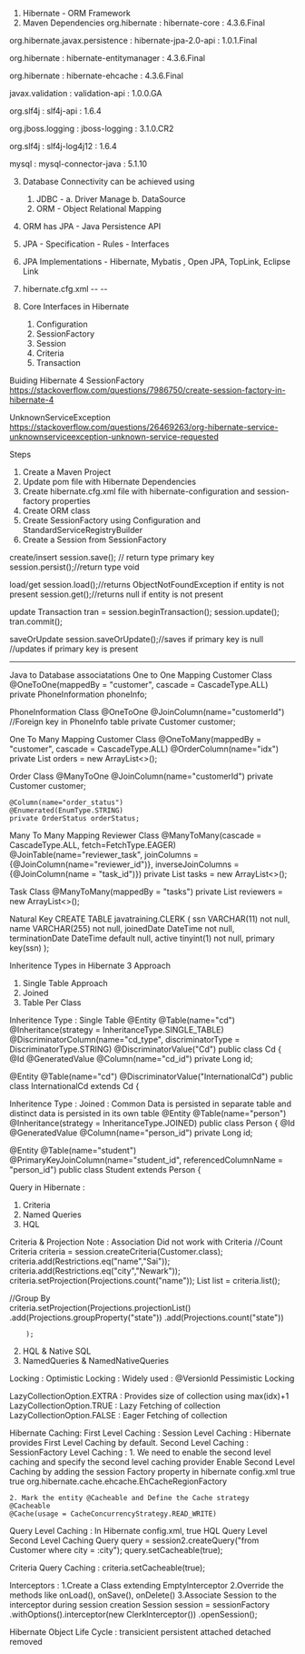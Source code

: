 1. Hibernate - ORM Framework
2. Maven Dependencies
org.hibernate : hibernate-core : 4.3.6.Final

org.hibernate.javax.persistence : hibernate-jpa-2.0-api : 1.0.1.Final

org.hibernate : hibernate-entitymanager : 4.3.6.Final

org.hibernate : hibernate-ehcache : 4.3.6.Final

javax.validation : validation-api : 1.0.0.GA

org.slf4j : slf4j-api : 1.6.4

org.jboss.logging : jboss-logging : 3.1.0.CR2

org.slf4j : slf4j-log4j12 : 1.6.4

mysql : mysql-connector-java : 5.1.10

3. Database Connectivity can be achieved using
    1. JDBC - a. Driver Manage
           b. DataSource
    2. ORM - Object Relational Mapping

4. ORM has JPA - Java Persistence API

5. JPA - Specification - Rules - Interfaces

6. JPA Implementations - Hibernate, Mybatis , Open JPA, TopLink, Eclipse Link

7. hibernate.cfg.xml
<hibernate-configuration> -- <session-factory> -- <hibernate-properties>
           
8. Core Interfaces in Hibernate
    1. Configuration
    2. SessionFactory
    3. Session
    4. Criteria
    5. Transaction
         
Buiding Hibernate 4 SessionFactory
https://stackoverflow.com/questions/7986750/create-session-factory-in-hibernate-4

UnknownServiceException
https://stackoverflow.com/questions/26469263/org-hibernate-service-unknownserviceexception-unknown-service-requested

         
Steps
1. Create a Maven Project
2. Update pom file with Hibernate Dependencies
3. Create hibernate.cfg.xml file with hibernate-configuration and session-factory properties
4. Create ORM class
5. Create SessionFactory using Configuration and StandardServiceRegistryBuilder
6. Create a Session from SessionFactory

create/insert
session.save(); // return type primary key
session.persist();//return type void

load/get
session.load();//returns ObjectNotFoundException if entity is not present
session.get();//returns null if entity is not present

update
Transaction tran = session.beginTransaction();
session.update();
tran.commit();

saveOrUpdate
session.saveOrUpdate();//saves if primary key is null 
                       //updates if primary key is present

-----------------------------------------------------------------------------------

Java to Database associatations
One to One Mapping
Customer Class
@OneToOne(mappedBy = "customer", cascade = CascadeType.ALL)
private PhoneInformation phoneInfo;
    
PhoneInformation Class
@OneToOne
@JoinColumn(name="customerId") //Foreign key in PhoneInfo table
private Customer customer;

One To Many Mapping
Customer Class
    @OneToMany(mappedBy = "customer", cascade = CascadeType.ALL)
    @OrderColumn(name="idx")
    private List<Order> orders = new ArrayList<>();


Order Class
    @ManyToOne
    @JoinColumn(name="customerId")
    private Customer customer;

    @Column(name="order_status")
    @Enumerated(EnumType.STRING)
    private OrderStatus orderStatus;
    
Many To Many Mapping
Reviewer Class
    @ManyToMany(cascade = CascadeType.ALL, fetch=FetchType.EAGER)
    @JoinTable(name="reviewer_task",
               joinColumns = {@JoinColumn(name="reviewer_id")},
               inverseJoinColumns = {@JoinColumn(name = "task_id")})
    private List<Task> tasks = new ArrayList<>();

Task Class
    @ManyToMany(mappedBy = "tasks")
    private List<Reviewer> reviewers = new ArrayList<>();  
    
Natural Key
CREATE TABLE javatraining.CLERK
(
	ssn VARCHAR(11) not null,
	name VARCHAR(255) not null,
	joinedDate DateTime not null,
	terminationDate DateTime default null,
	active tinyint(1) not null,
    primary key(ssn)
);

Inheritence Types in Hibernate
3 Approach
1. Single Table Approach
2. Joined
3. Table Per Class

Inheritence Type : Single Table 
@Entity
@Table(name="cd")
@Inheritance(strategy = InheritanceType.SINGLE_TABLE)
@DiscriminatorColumn(name="cd_type", discriminatorType = DiscriminatorType.STRING)
@DiscriminatorValue("Cd")
public class Cd {
    @Id
    @GeneratedValue
    @Column(name="cd_id")
    private Long id;

@Entity
@Table(name="cd")
@DiscriminatorValue("InternationalCd")
public class InternationalCd extends Cd {

Inheritence Type : Joined : Common Data is persisted in separate table and distinct data is persisted in its own table
@Entity
@Table(name="person")
@Inheritance(strategy = InheritanceType.JOINED)
public class Person {
    @Id
    @GeneratedValue
    @Column(name="person_id")
    private Long id;

@Entity
@Table(name="student")
@PrimaryKeyJoinColumn(name="student_id",  referencedColumnName = "person_id")
public class Student extends Person {


Query in Hibernate :
1. Criteria
2. Named Queries
3. HQL

 Criteria & Projection
 Note : Association Did not work with Criteria
//Count
 Criteria criteria = session.createCriteria(Customer.class);
         criteria.add(Restrictions.eq("name","Sai"));
         criteria.add(Restrictions.eq("city","Newark"));
         criteria.setProjection(Projections.count("name"));
         List list = criteria.list();
         
//Group By          
criteria.setProjection(Projections.projectionList()
                .add(Projections.groupProperty("state"))
                .add(Projections.count("state"))

        );         
        
2. HQL & Native SQL 
3. NamedQueries & NamedNativeQueries

Locking : 
Optimistic Locking : Widely used : @VersionId
Pessimistic Locking

LazyCollectionOption.EXTRA : Provides size of collection using max(idx)+1
LazyCollectionOption.TRUE : Lazy Fetching of collection
LazyCollectionOption.FALSE : Eager Fetching of collection

Hibernate Caching:
First Level Caching : Session Level Caching : Hibernate provides First Level Caching by default.
Second Level Caching : SessionFactory Level Caching : 
    1. We need to enable the second level caching and specify the second level caching provider
    Enable Second Level Caching by adding the session Factory property in hibernate config.xml
        <!--caching configuration-->
        <property name="hibernate.cache.use_second_level_cache">true</property>
        <property name="hibernate.cache.use_query_cache">true</property>
        <!--second level caching provider-->
        <property name="hibernate.cache.region.factory_class">org.hibernate.cache.ehcache.EhCacheRegionFactory</property>
        
    2. Mark the entity @Cacheable and Define the Cache strategy
    @Cacheable
    @Cache(usage = CacheConcurrencyStrategy.READ_WRITE)
    
Query Level Caching : 
In Hibernate config.xml, <property name="hibernate.cache.use_query_cache">true</property>
HQL Query Level Second Level Caching
Query query = session2.createQuery("from Customer where city = :city");
query.setCacheable(true);

Criteria Query Caching :
criteria.setCacheable(true);

Interceptors : 
1.Create a Class extending EmptyInterceptor
2.Override the methods like onLoad(), onSave(), onDelete()
3.Associate Session to the interceptor during session creation
        Session session = sessionFactory
                .withOptions().interceptor(new ClerkInterceptor())
                .openSession();

Hibernate Object Life Cycle :
transicient
persistent
attached
detached
removed